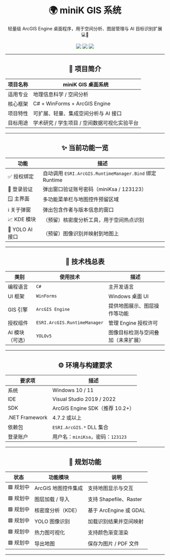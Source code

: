 <h1 align="center">🌍 miniK GIS 系统</h1>

<p align="center">
轻量级 ArcGIS Engine 桌面程序，用于空间分析、图层管理与 AI 目标识别扩展 💻🧠
</p>

<p align="center">
  <img src="https://img.shields.io/badge/Platform-Windows-blue?logo=windows&style=plastic"/>
  <img src="https://img.shields.io/badge/Language-C%23-68217A?logo=c-sharp&style=plastic"/>
  <img src="https://img.shields.io/badge/GIS-ArcGIS--Engine-118822?style=plastic"/>
</p>


---
<div align ="center">
  
## 📌 项目简介

| 项目名称 | miniK GIS 桌面系统 |
|----------|--------------------|
| 适用专业 | 地理信息科学 / 空间分析 |
| 核心框架 | C# + WinForms + ArcGIS Engine |
| 项目特性 | 可扩展、轻量、集成空间分析与 AI 接口 |
| 目标用途 | 学术研究 / 学生项目 / 空间数据可视化实验平台 |

</div>

---

<div align ="center">
  
## ✨ 当前功能一览

| 功能 | 描述 |
|------|------|
| ✅ 授权绑定 | 自动调用 `ESRI.ArcGIS.RuntimeManager.Bind` 绑定 Runtime |
| 🔐 登录验证 | 弹出窗口验证账号密码（miniKsa / 123123） |
| 🪟 主界面 | 多功能菜单栏与地图控件预留区域 |
| ℹ️ 关于弹窗 | 弹出包含作者与版本信息的窗口 |
| 📈 KDE 模块 | （预留）核密度分析工具，用于空间热点识别 |
| 🤖 YOLO AI 接口 | （预留）图像识别并映射到地图上 |

</div>

---

<div align ="center">
  
## 🧱 技术栈总表

| 类别 | 使用技术 | 描述 |
|------|----------|------|
| 编程语言 | `C#` | 主开发语言 |
| UI 框架 | `WinForms` | Windows 桌面 UI |
| GIS 引擎 | `ArcGIS Engine` | 提供地图展示、图层操作等功能 |
| 授权组件 | `ESRI.ArcGIS.RuntimeManager` | 管理 Engine 授权许可 |
| AI 模块（可选） | `YOLOv5` | 图像目标检测与空间叠加（未来扩展） |

</div>

---

<div align ="center">
  
## ⚙️ 环境与构建要求

| 要求项 | 描述 |
|--------|------|
| 系统 | Windows 10 / 11 |
| IDE | Visual Studio 2019 / 2022 |
| SDK | ArcGIS Engine SDK（推荐 10.2+） |
| .NET Framework | 4.7.2 或以上 |
| 依赖包 | `ESRI.ArcGIS.*` DLL 集合 |
| 登录账户 | 用户名：`miniKsa`，密码：`123123` |

</div>

---

<div align ="center">

## 🔮 规划功能

| 状态 | 功能模块 | 说明 |
|------|----------|------|
| 🟩 规划中 | ArcGIS 地图控件集成 | 支持地图显示与交互 |
| 🟩 规划中 | 图层加载 / 导入 | 支持 Shapefile、Raster |
| 🟩 规划中 | 核密度分析（KDE） | 基于 ArcEngine 或 GDAL |
| 🟩 规划中 | YOLO 图像识别 | 加载识别结果并空间映射 |
| 🟩 规划中 | 热力图可视化 | 支持颜色渐变渲染 |
| 🟩 规划中 | 导出地图 | 保存为图片 / PDF 文件 |

</div>

---

